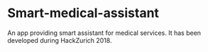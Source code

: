 # Smart-medical-assistant
An app providing smart assistant for medical services. It has been developed during HackZurich 2018.
